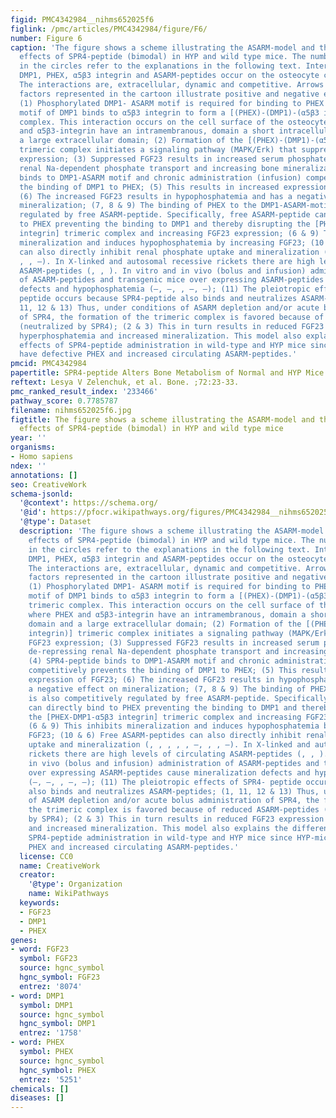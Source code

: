 ```yaml
---
figid: PMC4342984__nihms652025f6
figlink: /pmc/articles/PMC4342984/figure/F6/
number: Figure 6
caption: 'The figure shows a scheme illustrating the ASARM-model and the pharmacological
  effects of SPR4-peptide (bimodal) in HYP and wild type mice. The numbers highlighted
  in the circles refer to the explanations in the following text. Interactions between
  DMP1, PHEX, α5β3 integrin and ASARM-peptides occur on the osteocyte cell-surface.
  The interactions are, extracellular, dynamic and competitive. Arrows linking other
  factors represented in the cartoon illustrate positive and negative effector relationships:
  (1) Phosphorylated DMP1- ASARM motif is required for binding to PHEX and the RGD
  motif of DMP1 binds to α5β3 integrin to form a [(PHEX)-(DMP1)-(α5β3 integrin)] trimeric
  complex. This interaction occurs on the cell surface of the osteocyte where PHEX
  and α5β3-integrin have an intramembranous, domain a short intracellular domain and
  a large extracellular domain; (2) Formation of the [(PHEX)-(DMP1)-(α5β3 integrin)]
  trimeric complex initiates a signaling pathway (MAPK/Erk) that suppresses FGF23
  expression; (3) Suppressed FGF23 results in increased serum phosphate by de-repressing
  renal Na-dependent phosphate transport and increasing bone mineralization; (4) SPR4-peptide
  binds to DMP1-ASARM motif and chronic administration (infusion) competitively prevents
  the binding of DMP1 to PHEX; (5) This results in increased expression of FGF23;
  (6) The increased FGF23 results in hypophosphatemia and has a negative effect on
  mineralization; (7, 8 & 9) The binding of PHEX to the DMP1-ASARM-motif is also competitively
  regulated by free ASARM-peptide. Specifically, free ASARM-peptide can directly bind
  to PHEX preventing the binding to DMP1 and thereby disrupting the [PHEX-DMP1-α5β3
  integrin] trimeric complex and increasing FGF23 expression; (6 & 9) This inhibits
  mineralization and induces hypophosphatemia by increasing FGF23; (10 & 6) Free ASARM-peptides
  can also directly inhibit renal phosphate uptake and mineralization (, , , , , –,
  , , –). In X-linked and autosomal recessive rickets there are high levels of circulating
  ASARM-peptides (, , ). In vitro and in vivo (bolus and infusion) administration
  of ASARM-peptides and transgenic mice over expressing ASARM-peptides cause mineralization
  defects and hypophosphatemia (–, –, , –, –); (11) The pleiotropic effects of SPR4-
  peptide occurs because SPR4-peptide also binds and neutralizes ASARM-peptides; (1,
  11, 12 & 13) Thus, under conditions of ASARM depletion and/or acute bolus administration
  of SPR4, the formation of the trimeric complex is favored because of reduced ASARM-peptides
  (neutralized by SPR4); (2 & 3) This in turn results in reduced FGF23 expression
  hyperphosphatemia and increased mineralization. This model also explains the different
  effects of SPR4-peptide administration in wild-type and HYP mice since HYP-mice
  have defective PHEX and increased circulating ASARM-peptides.'
pmcid: PMC4342984
papertitle: SPR4-peptide Alters Bone Metabolism of Normal and HYP Mice.
reftext: Lesya V Zelenchuk, et al. Bone. ;72:23-33.
pmc_ranked_result_index: '233466'
pathway_score: 0.7785787
filename: nihms652025f6.jpg
figtitle: The figure shows a scheme illustrating the ASARM-model and the pharmacological
  effects of SPR4-peptide (bimodal) in HYP and wild type mice
year: ''
organisms:
- Homo sapiens
ndex: ''
annotations: []
seo: CreativeWork
schema-jsonld:
  '@context': https://schema.org/
  '@id': https://pfocr.wikipathways.org/figures/PMC4342984__nihms652025f6.html
  '@type': Dataset
  description: 'The figure shows a scheme illustrating the ASARM-model and the pharmacological
    effects of SPR4-peptide (bimodal) in HYP and wild type mice. The numbers highlighted
    in the circles refer to the explanations in the following text. Interactions between
    DMP1, PHEX, α5β3 integrin and ASARM-peptides occur on the osteocyte cell-surface.
    The interactions are, extracellular, dynamic and competitive. Arrows linking other
    factors represented in the cartoon illustrate positive and negative effector relationships:
    (1) Phosphorylated DMP1- ASARM motif is required for binding to PHEX and the RGD
    motif of DMP1 binds to α5β3 integrin to form a [(PHEX)-(DMP1)-(α5β3 integrin)]
    trimeric complex. This interaction occurs on the cell surface of the osteocyte
    where PHEX and α5β3-integrin have an intramembranous, domain a short intracellular
    domain and a large extracellular domain; (2) Formation of the [(PHEX)-(DMP1)-(α5β3
    integrin)] trimeric complex initiates a signaling pathway (MAPK/Erk) that suppresses
    FGF23 expression; (3) Suppressed FGF23 results in increased serum phosphate by
    de-repressing renal Na-dependent phosphate transport and increasing bone mineralization;
    (4) SPR4-peptide binds to DMP1-ASARM motif and chronic administration (infusion)
    competitively prevents the binding of DMP1 to PHEX; (5) This results in increased
    expression of FGF23; (6) The increased FGF23 results in hypophosphatemia and has
    a negative effect on mineralization; (7, 8 & 9) The binding of PHEX to the DMP1-ASARM-motif
    is also competitively regulated by free ASARM-peptide. Specifically, free ASARM-peptide
    can directly bind to PHEX preventing the binding to DMP1 and thereby disrupting
    the [PHEX-DMP1-α5β3 integrin] trimeric complex and increasing FGF23 expression;
    (6 & 9) This inhibits mineralization and induces hypophosphatemia by increasing
    FGF23; (10 & 6) Free ASARM-peptides can also directly inhibit renal phosphate
    uptake and mineralization (, , , , , –, , , –). In X-linked and autosomal recessive
    rickets there are high levels of circulating ASARM-peptides (, , ). In vitro and
    in vivo (bolus and infusion) administration of ASARM-peptides and transgenic mice
    over expressing ASARM-peptides cause mineralization defects and hypophosphatemia
    (–, –, , –, –); (11) The pleiotropic effects of SPR4- peptide occurs because SPR4-peptide
    also binds and neutralizes ASARM-peptides; (1, 11, 12 & 13) Thus, under conditions
    of ASARM depletion and/or acute bolus administration of SPR4, the formation of
    the trimeric complex is favored because of reduced ASARM-peptides (neutralized
    by SPR4); (2 & 3) This in turn results in reduced FGF23 expression hyperphosphatemia
    and increased mineralization. This model also explains the different effects of
    SPR4-peptide administration in wild-type and HYP mice since HYP-mice have defective
    PHEX and increased circulating ASARM-peptides.'
  license: CC0
  name: CreativeWork
  creator:
    '@type': Organization
    name: WikiPathways
  keywords:
  - FGF23
  - DMP1
  - PHEX
genes:
- word: FGF23
  symbol: FGF23
  source: hgnc_symbol
  hgnc_symbol: FGF23
  entrez: '8074'
- word: DMP1
  symbol: DMP1
  source: hgnc_symbol
  hgnc_symbol: DMP1
  entrez: '1758'
- word: PHEX
  symbol: PHEX
  source: hgnc_symbol
  hgnc_symbol: PHEX
  entrez: '5251'
chemicals: []
diseases: []
---
```

